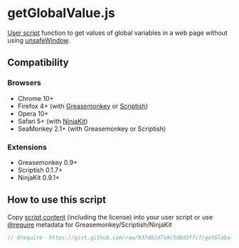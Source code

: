 # getGlobalValue.js

[User script](http://wiki.greasespot.net/User_script) function to get values of global variables in a web page without using [unsafeWindow](http://wiki.greasespot.net/unsafeWindow).

## Compatibility
### Browsers
* Chrome 10+
* Firefox 4+ (with [Greasemonkey](https://addons.mozilla.org/addon/greasemonkey/) or [Scriptish](https://addons.mozilla.org/addon/scriptish))
* Opera 10+
* Safari 5+ (with [NinjaKit](https://github.com/os0x/NinjaKit))
* SeaMonkey 2.1+ (with Greasemonkey or Scriptish)

### Extensions
* Greasemonkey 0.9+
* Scriptish 0.1.7+
* NinjaKit 0.9.1+

## How to use this script
Copy [script content](https://gist.github.com/raw/937d82d7a9c5d8d3ffcf/getGlobalValue.js) (including the license) into your user script or use [@require](http://wiki.greasespot.net/Metadata_Block#.40require) metadata for Greasemonkey/Scriptish/NinjaKit

```javascript
// @require  https://gist.github.com/raw/937d82d7a9c5d8d3ffcf/getGlobalValue.js
```